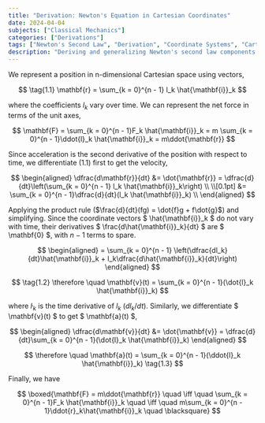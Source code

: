 ```yaml
---
title: "Derivation: Newton's Equation in Cartesian Coordinates"
date: 2024-04-04
subjects: ["Classical Mechanics"] 
categories: ["Derivations"] 
tags: ["Newton's Second Law", "Derivation", "Coordinate Systems", "Cartesian", "Kinematics"]
description: "Deriving and generalizing Newton's second law components in Cartesian coordinates."
---
```


We represent a position in n-dimensional Cartesian space using vectors,

$$
\tag{1.1} \mathbf{r} = \sum_{k = 0}^{n - 1} l_k  \hat{\mathbf{i}}_k  
$$

where the coefficients $l_k$ vary over time. We can represent the net force in terms of the unit axes,

$$
\mathbf{F} = \sum_{k = 0}^{n - 1}F_k \hat{\mathbf{i}}_k = m \sum_{k = 0}^{n - 1}\ddot{l}_k \hat{\mathbf{i}}_k = m\ddot{\mathbf{r}}
$$

Since acceleration is the second derivative of the position with respect to time, we differentiate $(1.1)$ first to get the velocity,

$$
\begin{aligned}
\dfrac{d\mathbf{r}}{dt} &= \dot{\mathbf{r}} = \dfrac{d}{dt}\left(\sum_{k = 0}^{n - 1} l_k \hat{\mathbf{i}}_k\right) \\ \\[0.1pt]
&= \sum_{k = 0}^{n - 1}\dfrac{d}{dt}(l_k \hat{\mathbf{i}}_k) \\
\end{aligned}
$$

Applying the product rule ($\frac{d}{dt}(fg) = \dot{f}g + f\dot{g}$) and simplifying. Since the coordinate vectors $ \hat{\mathbf{i}}_k $ do not vary with time, their derivatives $ \frac{d\hat{\mathbf{i}}_k}{dt} $ are $ \mathbf{0} $, with $n - 1$ terms to spare.

$$
\begin{aligned}
= \sum_{k = 0}^{n - 1} \left(\dfrac{dl_k}{dt}\hat{\mathbf{i}}_k + l_k\dfrac{d\hat{\mathbf{i}}_k}{dt}\right)
\end{aligned}
$$

$$
\tag{1.2} \therefore \quad \mathbf{v}(t) = \sum_{k = 0}^{n - 1}(\dot{l}_k \hat{\mathbf{i}}_k)
$$

where $\dot{l}_k$ is the time derivative of $l_k$ $(dl_k/dt)$. Similarly, we differentiate $ \mathbf{v}(t) $ to get $ \mathbf{a}(t) $,

$$
\begin{aligned}
\dfrac{d\mathbf{v}}{dt} &= \dot{\mathbf{v}} = \dfrac{d}{dt}\sum_{k = 0}^{n - 1}(\dot{l}_k \hat{\mathbf{i}}_k)
\end{aligned}
$$

$$
\therefore \quad \mathbf{a}(t) = \sum_{k = 0}^{n - 1}(\ddot{l}_k \hat{\mathbf{i}}_k) \tag{1.3}
$$

Finally, we have

$$
\boxed{\mathbf{F} = m\ddot{\mathbf{r}} \quad \iff \quad \sum_{k = 0}^{n - 1}F_k \hat{\mathbf{i}}_k \quad \iff \quad m\sum_{k = 0}^{n - 1}\ddot{r}_k\hat{\mathbf{i}}_k \quad \blacksquare}
$$
